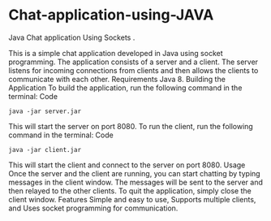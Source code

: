 # Chat-application-using-JAVA
Java Chat application Using Sockets .

This is a simple chat application developed in Java using socket programming. The application consists of a server and a client. The server listens for incoming connections from clients and then allows the clients to communicate with each other.
Requirements
Java 8.
Building the Application
To build the application, run the following command in the terminal:
Code
```
java -jar server.jar
```
This will start the server on port 8080.
To run the client, run the following command in the terminal:
Code
```
java -jar client.jar
```
This will start the client and connect to the server on port 8080.
Usage
Once the server and the client are running, you can start chatting by typing messages in the client window. The messages will be sent to the server and then relayed to the other clients.
To quit the application, simply close the client window.
Features
Simple and easy to use, Supports multiple clients, and Uses socket programming for communication.

